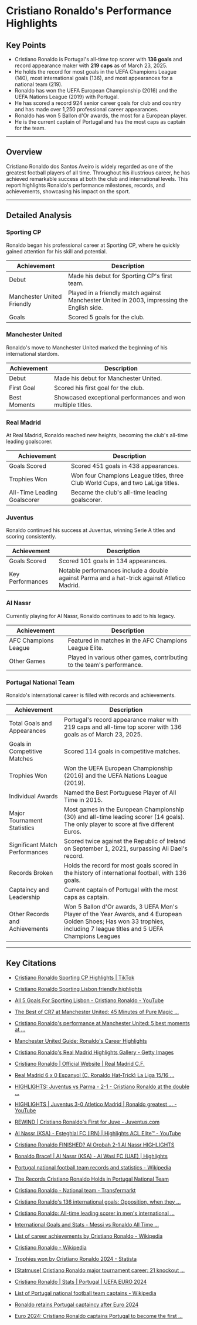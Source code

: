 # Cristiano Ronaldo's Performance Highlights

## Key Points

- Cristiano Ronaldo is Portugal's all-time top scorer with **136 goals** and record appearance maker with **219 caps** as of March 23, 2025.
- He holds the record for most goals in the UEFA Champions League (140), most international goals (136), and most appearances for a national team (219).
- Ronaldo has won the UEFA European Championship (2016) and the UEFA Nations League (2019) with Portugal.
- He has scored a record 924 senior career goals for club and country and has made over 1,250 professional career appearances.
- Ronaldo has won 5 Ballon d'Or awards, the most for a European player.
- He is the current captain of Portugal and has the most caps as captain for the team.

---

## Overview

Cristiano Ronaldo dos Santos Aveiro is widely regarded as one of the greatest football players of all time. Throughout his illustrious career, he has achieved remarkable success at both the club and international levels. This report highlights Ronaldo's performance milestones, records, and achievements, showcasing his impact on the sport.

---

## Detailed Analysis

### Sporting CP

Ronaldo began his professional career at Sporting CP, where he quickly gained attention for his skill and potential.

| Achievement      | Description                                                                                |
| ---------------- | ------------------------------------------------------------------------------------------ |
| Debut            | Made his debut for Sporting CP's first team.                                               |
| Manchester United Friendly | Played in a friendly match against Manchester United in 2003, impressing the English side. |
| Goals             | Scored 5 goals for the club.                                                             |

### Manchester United

Ronaldo's move to Manchester United marked the beginning of his international stardom.

| Achievement           | Description                                                                                   |
| --------------------- | --------------------------------------------------------------------------------------------- |
| Debut                 | Made his debut for Manchester United.                                                          |
| First Goal            | Scored his first goal for the club.                                                             |
| Best Moments          | Showcased exceptional performances and won multiple titles.                                       |

### Real Madrid

At Real Madrid, Ronaldo reached new heights, becoming the club's all-time leading goalscorer.

| Achievement                  | Description                                                                                                                               |
| ---------------------------- | ----------------------------------------------------------------------------------------------------------------------------------------- |
| Goals Scored                | Scored 451 goals in 438 appearances.                                                                                                      |
| Trophies Won                | Won four Champions League titles, three Club World Cups, and two LaLiga titles.                                                              |
| All-Time Leading Goalscorer | Became the club's all-time leading goalscorer.                                                                                             |

### Juventus

Ronaldo continued his success at Juventus, winning Serie A titles and scoring consistently.

| Achievement           | Description                                                                                      |
| --------------------- | ------------------------------------------------------------------------------------------------ |
| Goals Scored          | Scored 101 goals in 134 appearances.                                                              |
| Key Performances      | Notable performances include a double against Parma and a hat-trick against Atletico Madrid.       |

### Al Nassr

Currently playing for Al Nassr, Ronaldo continues to add to his legacy.

| Achievement      | Description                                                                 |
| ---------------- | --------------------------------------------------------------------------- |
| AFC Champions League | Featured in matches in the AFC Champions League Elite.                       |
| Other Games      | Played in various other games, contributing to the team's performance.         |

### Portugal National Team

Ronaldo's international career is filled with records and achievements.

| Achievement                       | Description                                                                                                                                      |
| --------------------------------- | ------------------------------------------------------------------------------------------------------------------------------------------------ |
| Total Goals and Appearances         | Portugal's record appearance maker with 219 caps and all-time top scorer with 136 goals as of March 23, 2025.                                     |
| Goals in Competitive Matches      | Scored 114 goals in competitive matches.                                                                                                        |
| Trophies Won                      | Won the UEFA European Championship (2016) and the UEFA Nations League (2019).                                                                     |
| Individual Awards                 | Named the Best Portuguese Player of All Time in 2015.                                                                                             |
| Major Tournament Statistics       | Most games in the European Championship (30) and all-time leading scorer (14 goals). The only player to score at five different Euros.                |
| Significant Match Performances    | Scored twice against the Republic of Ireland on September 1, 2021, surpassing Ali Daei's record.                                                  |
| Records Broken                      | Holds the record for most goals scored in the history of international football, with 136 goals.                                                  |
| Captaincy and Leadership          | Current captain of Portugal with the most caps as captain.                                                                                         |
| Other Records and Achievements | Won 5 Ballon d'Or awards, 3 UEFA Men's Player of the Year Awards, and 4 European Golden Shoes; Has won 33 trophies, including 7 league titles and 5 UEFA Champions Leagues |

---

## Key Citations

- [Cristiano Ronaldo Sporting CP Highlights | TikTok](https://www.tiktok.com/@sporting_cp/video/7339169970695228705?lang=en)

- [Cristiano Ronaldo Sporting Lisbon friendly highlights](https://www.manutd.com/en/videos/detail/cristiano-ronaldo-sporting-lisbon-friendly-highlights)

- [All 5 Goals For Sporting Lisbon - Cristiano Ronaldo - YouTube](https://www.youtube.com/watch?v=OBV57bqFvrw)

- [The Best of CR7 at Manchester United: 45 Minutes of Pure Magic ...](https://www.youtube.com/watch?v=Q9_NhdNLyBQ)

- [Cristiano Ronaldo's performance at Manchester United: 5 best moments at ...](https://www.elfutbolero.us/premier-league/cristiano-ronaldos-performance-at-manchester-united-5-best-moments-at-the-club-20241230-47146.html)

- [Manchester United Guide: Ronaldo's Career Highlights](https://unitedingratitude.aon.com/manchester-united-guide-ronaldos-career-highlights)

- [Cristiano Ronaldo's Real Madrid Highlights Gallery - Getty Images](https://www.gettyimages.com/sets/Un9jMk8A2kyZVnrlal2KXg/cristiano-ronaldo's-real-madrid-highlights)

- [Cristiano Ronaldo | Official Website | Real Madrid C.F.](https://www.realmadrid.com/en-US/the-club/history/football-legends/cristiano-ronaldo-dos-santos-aveiro)

- [Real Madrid 6 x 0 Espanyol (C. Ronaldo Hat-Trick) La Liga 15/16 ...](https://www.youtube.com/watch?v=RunxuA6wtHk&vl=en)

- [HIGHLIGHTS: Juventus vs Parma - 2-1 - Cristiano Ronaldo at the double ...](https://www.juventus.com/en/video/highlights-juventus-vs-parma-2-1-cristiano-ronaldo-at-the-double)

- [HIGHLIGHTS | Juventus 3-0 Atletico Madrid | Ronaldo greatest ... - YouTube](https://www.youtube.com/watch?v=cLfSpFg6Pxg)

- [REWIND | Cristiano Ronaldo's First for Juve - Juventus.com](https://www.juventus.com/en/news/articles/rewind-cristiano-ronaldo-s-first-for-juve)

- [Al Nassr (KSA) - Esteghlal FC (IRN) | Highlights ACL Elite™ - YouTube](https://www.youtube.com/watch?v=CUbYX4s-n8A)

- [Cristiano Ronaldo FINISHED? Al Orobah 2-1 Al Nassr HIGHLIGHTS](https://www.youtube.com/watch?v=FRhpTh0Eauk)

- [Ronaldo Brace! | Al Nassr (KSA) - Al Wasl FC (UAE) | Highlights](https://www.youtube.com/watch?v=Lyss81RSvBg)

- [Portugal national football team records and statistics - Wikipedia](https://en.wikipedia.org/wiki/Portugal_national_football_team_records_and_statistics)

- [The Records Cristiano Ronaldo Holds in Portugal National Team](https://setantasports.com/uncategorized/the-records-cristiano-ronaldo-holds-in-portugal-national-team/)

- [Cristiano Ronaldo - National team - Transfermarkt](https://www.transfermarkt.us/cristiano-ronaldo/nationalmannschaft/spieler/8198)

- [Cristiano Ronaldo's 136 international goals: Opposition, when they ...](https://www.uefa.com/uefanationsleague/news/0257-0e001aafb4e9-7c6ad3889ce0-7c6ad3889ce0)

- [Cristiano Ronaldo: All-time leading scorer in men's international ...](https://www.uefa.com/uefanationsleague/news/026a-1297500e1b34-a17bbbcad258-1000--cristiano-ronaldo-all-time-leading-scorer-in-men-s-interna/)

- [International Goals and Stats - Messi vs Ronaldo All Time ...](https://www.messivsronaldo.app/international-stats/)

- [List of career achievements by Cristiano Ronaldo - Wikipedia](https://en.wikipedia.org/wiki/List_of_career_achievements_by_Cristiano_Ronaldo)

- [Cristiano Ronaldo - Wikipedia](https://en.wikipedia.org/wiki/Cristiano_Ronaldo)

- [Trophies won by Cristiano Ronaldo 2024 - Statista](https://www.statista.com/statistics/1008294/cristiano-ronaldo-trophy-titles/)

- [[Statmuse] Cristiano Ronaldo major tournament career: 21 knockout ...](https://www.reddit.com/r/soccer/comments/1dw9r96/statmuse_cristiano_ronaldo_major_tournament/)

- [Cristiano Ronaldo | Stats | Portugal | UEFA EURO 2024](https://www.uefa.com/euro2024/teams/players/63706--cristiano-ronaldo/statistics/)

- [List of Portugal national football team captains - Wikipedia](https://en.wikipedia.org/wiki/List_of_Portugal_national_football_team_captains)

- [Ronaldo retains Portugal captaincy after Euro 2024](https://punchng.com/ronaldo-retains-portugal-captaincy-after-euro-2024/)

- [Euro 2024: Cristiano Ronaldo captains Portugal to become the first ...](https://www.marca.com/en/football/uefa-euro/2024/06/18/6671f709e2704ee6288b45b4.html)